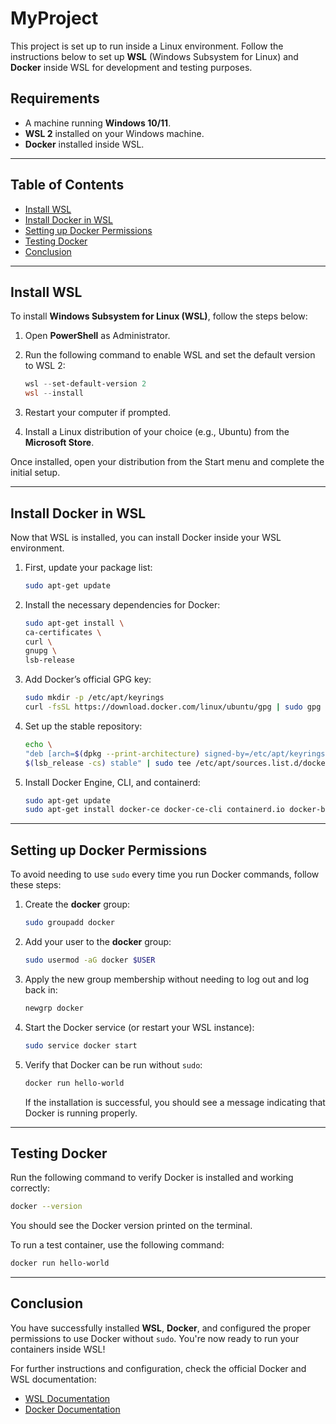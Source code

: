 # MyProject

This project is set up to run inside a Linux environment. Follow the instructions below to set up **WSL** (Windows Subsystem for Linux) and **Docker** inside WSL for development and testing purposes.

## Requirements

- A machine running **Windows 10/11**.
- **WSL 2** installed on your Windows machine.
- **Docker** installed inside WSL.

---

## Table of Contents

- [Install WSL](#install-wsl)
- [Install Docker in WSL](#install-docker-in-wsl)
- [Setting up Docker Permissions](#setting-up-docker-permissions)
- [Testing Docker](#testing-docker)
- [Conclusion](#conclusion)

---

## Install WSL

To install **Windows Subsystem for Linux (WSL)**, follow the steps below:

1. Open **PowerShell** as Administrator.
2. Run the following command to enable WSL and set the default version to WSL 2:
   ```powershell
   wsl --set-default-version 2
   wsl --install
   ```

3. Restart your computer if prompted.

4. Install a Linux distribution of your choice (e.g., Ubuntu) from the **Microsoft Store**.

Once installed, open your distribution from the Start menu and complete the initial setup.

---

## Install Docker in WSL

Now that WSL is installed, you can install Docker inside your WSL environment.

1. First, update your package list:
   ```bash
   sudo apt-get update
   ```

2. Install the necessary dependencies for Docker:
   ```bash
   sudo apt-get install \
   ca-certificates \
   curl \
   gnupg \
   lsb-release
   ```

3. Add Docker’s official GPG key:
   ```bash
   sudo mkdir -p /etc/apt/keyrings
   curl -fsSL https://download.docker.com/linux/ubuntu/gpg | sudo gpg --dearmor -o /etc/apt/keyrings/docker.gpg
   ```

4. Set up the stable repository:
   ```bash
   echo \
   "deb [arch=$(dpkg --print-architecture) signed-by=/etc/apt/keyrings/docker.gpg] https://download.docker.com/linux/ubuntu \
   $(lsb_release -cs) stable" | sudo tee /etc/apt/sources.list.d/docker.list > /dev/null
   ```

5. Install Docker Engine, CLI, and containerd:
   ```bash
   sudo apt-get update
   sudo apt-get install docker-ce docker-ce-cli containerd.io docker-buildx-plugin docker-compose-plugin
   ```

---

## Setting up Docker Permissions

To avoid needing to use `sudo` every time you run Docker commands, follow these steps:

1. Create the **docker** group:
   ```bash
   sudo groupadd docker
   ```

2. Add your user to the **docker** group:
   ```bash
   sudo usermod -aG docker $USER
   ```

3. Apply the new group membership without needing to log out and log back in:
   ```bash
   newgrp docker
   ```

4. Start the Docker service (or restart your WSL instance):
   ```bash
   sudo service docker start
   ```

5. Verify that Docker can be run without `sudo`:
   ```bash
   docker run hello-world
   ```

   If the installation is successful, you should see a message indicating that Docker is running properly.

---

## Testing Docker

Run the following command to verify Docker is installed and working correctly:
```bash
docker --version
```

You should see the Docker version printed on the terminal.

To run a test container, use the following command:
```bash
docker run hello-world
```

---

## Conclusion

You have successfully installed **WSL**, **Docker**, and configured the proper permissions to use Docker without `sudo`. You're now ready to run your containers inside WSL!

For further instructions and configuration, check the official Docker and WSL documentation:

- [WSL Documentation](https://docs.microsoft.com/en-us/windows/wsl/)
- [Docker Documentation](https://docs.docker.com/engine/install/ubuntu/)
